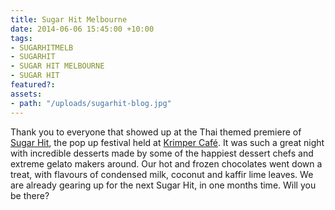 ```yaml
---
title: Sugar Hit Melbourne
date: 2014-06-06 15:45:00 +10:00
tags:
- SUGARHITMELB
- SUGARHIT
- SUGAR HIT MELBOURNE
- SUGAR HIT
featured?: 
assets:
- path: "/uploads/sugarhit-blog.jpg"
---
```


Thank you to everyone that showed up at the Thai themed premiere of [Sugar Hit](http://sugarhitmelb.com.au/), the pop up festival held at [Krimper Café](http://www.krimper.com.au/). It was such a great night with incredible desserts made by some of the happiest dessert chefs and extreme gelato makers around. Our hot and frozen chocolates went down a treat, with flavours of condensed milk, coconut and kaffir lime leaves. We are already gearing up for the next Sugar Hit, in one months time. Will you be there?
